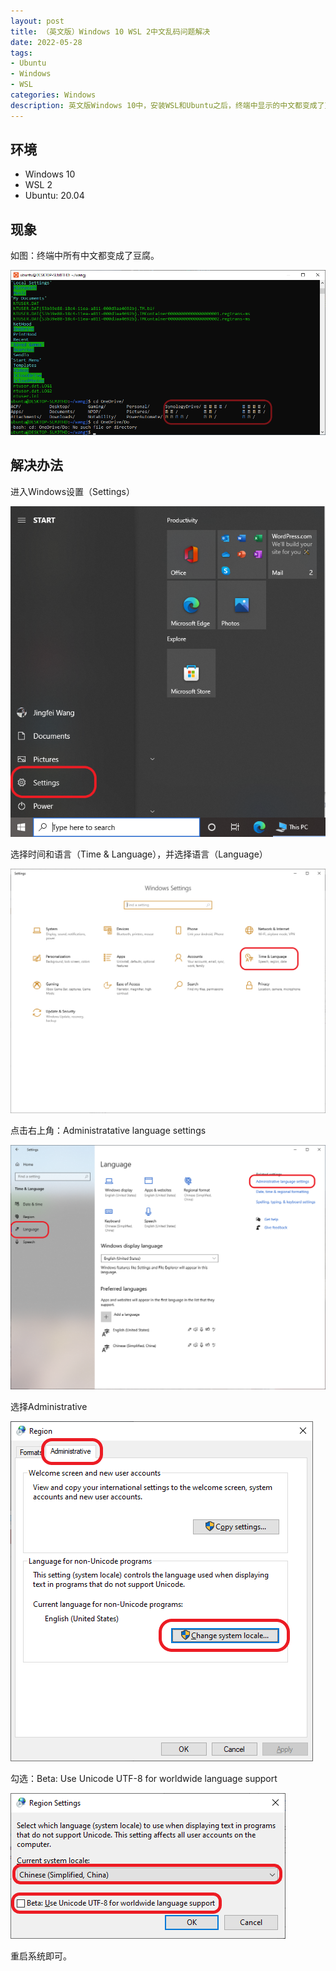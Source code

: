 ```yaml
---
layout: post
title: （英文版）Windows 10 WSL 2中文乱码问题解决
date: 2022-05-28
tags:
- Ubuntu
- Windows
- WSL
categories: Windows
description: 英文版Windows 10中，安装WSL和Ubuntu之后，终端中显示的中文都变成了豆腐。这篇文档介绍如何解决这个问题。
---
```


## 环境

- Windows 10
- WSL 2
- Ubuntu: 20.04

## 现象

如图：终端中所有中文都变成了豆腐。

![](/images/0050.png)

## 解决办法

进入Windows设置（Settings）

![](/images/0055.png)

选择时间和语言（Time & Language），并选择语言（Language）

![](/images/0051.png)

点击右上角：Administratative language settings

![](/images/0052.png)

选择Administrative

![](/images/0053.png)

勾选：Beta: Use Unicode UTF-8 for worldwide language support

![](/images/0054.png)

重启系统即可。
